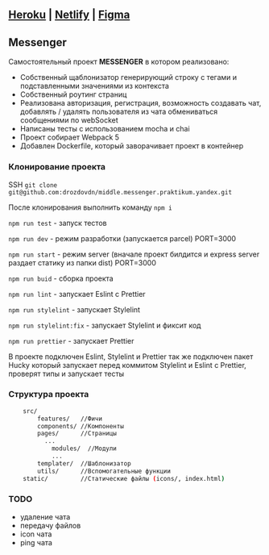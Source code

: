 ## [Heroku](https://thawing-coast-30633.herokuapp.com/) | [Netlify](https://genuine-bublanina-6e8acb.netlify.app/) | [Figma](https://www.figma.com/file/SsaMneaZ0TST9Qk7HIfUnZ/YandexPracticumeMessage?node-id=0%3A1)
## Messenger
Самостоятельный проект <b>MESSENGER</b> в котором реализовано:
- Собственный щаблонизатор генерирующий строку с тегами и подставленными значениями из контекста
- Собственный роутинг страниц
- Реализована авторизация, регистрация, возможность создавать чат, добавлять / удалять пользователя из чата
обмениваться сообщениями по webSocket
- Написаны тесты с использованием mocha и chai
- Проект собирает Webpack 5
- Добавлен Dockerfile, который заворачивает проект в контейнер

### Клонирование проекта
SSH `git clone git@github.com:drozdovdn/middle.messenger.praktikum.yandex.git`

После клонирования выполнить команду `npm i`

`npm run test` - запуск тестов

`npm run dev` - режим разработки (запускается parcel) PORT=3000

`npm run start` - режим server (вначале проект билдится и express server раздает статику из папки dist) PORT=3000

`npm run buid` - сборка проекта

`npm run lint` - запускает Eslint c Prettier 

`npm run stylelint` - запускает Stylelint

`npm run stylelint:fix` - запускает Stylelint и фиксит код

`npm run prettier` - запускает Prettier 


  В проекте подключен Eslint, Stylelint и Prettier так же подключен пакет Hucky
  который запускает перед коммитом Stylelint и Eslint c Prettier, проверят типы и запускает тесты


### Структура проекта

```bash
    src/
        features/   //Фичи 
        components/ //Компоненты
        pages/      //Страницы
          ...
            modules/  //Модули
            ...
        templater/  //Шаблонизатор
        utils/      //Вспомогательные функции
    static/         //Статические файлы (icons/, index.html)   
```

### TODO 
- удаление чата
- передачу файлов
- icon чата
- ping чата
  

